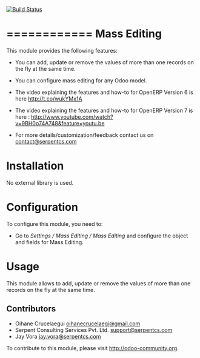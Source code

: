 [![Build Status](https://travis-ci.org/JayVora-SerpentCS/MassEditing.svg?branch=10.0)](https://travis-ci.org/JayVora-SerpentCS/MassEditing)

============
Mass Editing
============

This module provides the following features:

* You can add, update or remove the values of more than one records on the fly at the same time.

* You can configure mass editing for any Odoo model.

* The video explaining the features and how-to for OpenERP Version 6 is here http://t.co/wukYMx1A

* The video explaining the features and how-to for OpenERP Version 7 is here : http://www.youtube.com/watch?v=9BH0o74A748&feature=youtu.be

* For more details/customization/feedback contact us on contact@serpentcs.com

Installation
============

No external library is used.

Configuration
=============

To configure this module, you need to:

* Go to *Settings / Mass Editing / Mass Editing* and configure the object and fields for Mass Editing.

Usage
=====

This module allows to add, update or remove the values of more than one records on the fly at the same time.

Contributors
------------

* Oihane Crucelaegui <oihanecrucelaegi@gmail.com>
* Serpent Consulting Services Pvt. Ltd. <support@serpentcs.com>
* Jay Vora <jay.vora@serpentcs.com>


To contribute to this module, please visit http://odoo-community.org.
